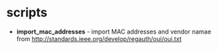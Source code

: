 # scripts
- **import_mac_addresses** - import MAC addresses and vendor namae from http://standards.ieee.org/develop/regauth/oui/oui.txt
